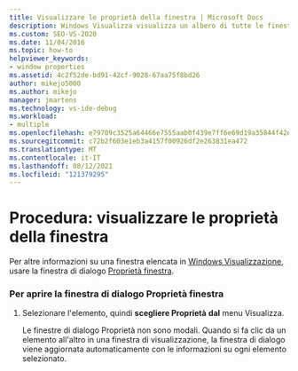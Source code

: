 ```yaml
---
title: Visualizzare le proprietà della finestra | Microsoft Docs
description: Windows Visualizza visualizza un albero di tutte le finestre attive nel sistema. Informazioni su come visualizzare le proprietà di una finestra visualizzata in Windows visualizzazione.
ms.custom: SEO-VS-2020
ms.date: 11/04/2016
ms.topic: how-to
helpviewer_keywords:
- window properties
ms.assetid: 4c2f52de-bd91-42cf-9028-67aa75f8bd26
author: mikejo5000
ms.author: mikejo
manager: jmartens
ms.technology: vs-ide-debug
ms.workload:
- multiple
ms.openlocfilehash: e79709c3525a64466e7555aab0f439e7ff6e69d19a35844f42e88da25a4d5803
ms.sourcegitcommit: c72b2f603e1eb3a4157f00926df2e263831ea472
ms.translationtype: MT
ms.contentlocale: it-IT
ms.lasthandoff: 08/12/2021
ms.locfileid: "121379295"
---
```

# <a name="how-to-display-window-properties"></a>Procedura: visualizzare le proprietà della finestra
Per altre informazioni su una finestra elencata in [Windows Visualizzazione](../debugger/windows-view.md), usare la finestra di dialogo [Proprietà finestra](../debugger/window-properties-dialog-box.md).

### <a name="to-open-the-window-properties-dialog-box"></a>Per aprire la finestra di dialogo Proprietà finestra

1. Selezionare l'elemento, quindi **scegliere Proprietà** **dal** menu Visualizza.

   Le finestre di dialogo Proprietà non sono modali. Quando si fa clic da un elemento all'altro in una finestra di visualizzazione, la finestra di dialogo viene aggiornata automaticamente con le informazioni su ogni elemento selezionato.